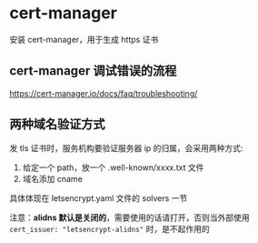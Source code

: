 # cert-manager

安装 cert-manager，用于生成 https 证书

## cert-manager 调试错误的流程

https://cert-manager.io/docs/faq/troubleshooting/

## 两种域名验证方式

发 tls 证书时，服务机构要验证服务器 ip 的归属，会采用两种方式:

1. 给定一个 path，放一个 .well-known/xxxx.txt 文件
2. 域名添加 cname

具体体现在 letsencrypt.yaml 文件的 solvers 一节

注意：**alidns 默认是关闭的**，需要使用的话请打开，否则当外部使用 `cert_issuer: "letsencrypt-alidns"` 时，是不起作用的
